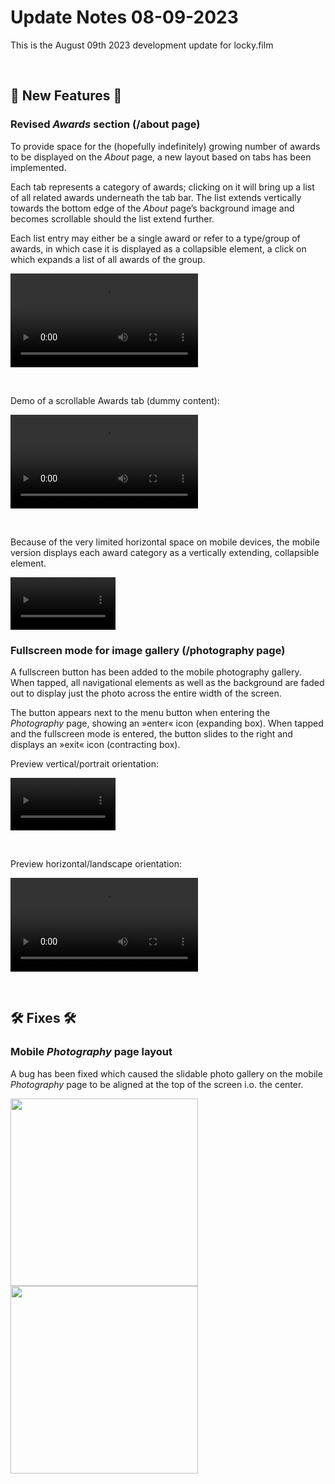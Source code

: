 # Update Notes 08-09-2023

This is the August 09th 2023 development update for locky.film

<br>

## 🚀 New Features 🚀

### Revised *Awards* section (/about page)

To provide space for the (hopefully indefinitely) growing number of awards to be displayed on the *About* page, a new layout based on tabs has been implemented.

Each tab represents a category of awards; clicking on it will bring up a list of all related awards underneath the tab bar. The list extends vertically towards the bottom edge of the *About* page’s background image and becomes scrollable should the list extend further.

Each list entry may either be a single award or refer to a type/group of awards, in which case it is displayed as a collapsible element, a click on which expands a list of all awards of the group.

<video 
  src     ="https://github.com/joh-sch/locky.film-Update-Notes/assets/39758027/6050f103-78ae-41c8-8472-f58ef47e774a" 
  controls="controls" 
  style   ="max-width: 100%;">
</video>

<br>

Demo of a scrollable Awards tab (dummy content):

<video 
  src     ="https://github.com/joh-sch/locky.film-Update-Notes/assets/39758027/fa935ad4-a858-4e20-b88b-153f3adbac0f" 
  controls="controls" 
  style   ="max-width: 100%;">
</video>

<br>

Because of the very limited horizontal space on mobile devices, the mobile version displays each award category as a vertically extending, collapsible element.

<video 
  src     ="https://github.com/joh-sch/locky.film-Update-Notes/assets/39758027/65686657-602b-4026-8a7f-8c01223fb332" 
  controls="controls" 
  style   ="max-width: 33.333%;">
</video>

### Fullscreen mode for image gallery (/photography page)

A fullscreen button has been added to the mobile photography gallery. When tapped, all navigational elements as well as the background are faded out to display just the photo across the entire width of the screen.

The button appears next to the menu button when entering the *Photography* page, showing an »enter« icon (expanding box). When tapped and the fullscreen mode is entered, the button slides to the right and displays an »exit« icon (contracting box).

Preview vertical/portrait orientation:

<video 
  src     ="https://github.com/joh-sch/locky.film-Update-Notes/assets/39758027/0eb6b361-aae6-4aba-bc4b-9d83b72c8508" 
  controls="controls" 
  style   ="max-width: 33.333%;">
</video>

</br>

Preview horizontal/landscape orientation:

<video 
  src     ="https://github.com/joh-sch/locky.film-Update-Notes/assets/39758027/bd8842d4-f9b7-4d87-9ff9-48eaf04108c6" 
  controls="controls" 
  style   ="max-width: 100%;">
</video>

<br>

## 🛠️ Fixes 🛠️

### Mobile *Photography* page layout

A bug has been fixed which caused the slidable photo gallery on the mobile *Photography* page to be aligned at the top of the screen i.o. the center.

<img src="https://github.com/joh-sch/locky.film-Update-Notes/assets/39758027/46ede1eb-044b-4d21-8a3c-03c4007d5fa7" width="300">
<img src="https://github.com/joh-sch/locky.film-Update-Notes/assets/39758027/3d63c456-7000-43a8-a503-7d6cbdce97ba" width="300">
